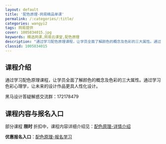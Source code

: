 ```yaml
---
layout: default
title: '配色原理-网易精品单课'
permalink: /:categories/:title/
categories: wangyi2
tags: 网易提供
cover: 1005834015.jpg
keywords: 精选网课,网易云课堂,配色原理
description: "通过学习配色原理课程，让学员全面了解颜色的概念及色彩的三大属性。通过学习色彩心理学，让未来的设计作品更具人性化设计。黑马设计答疑解惑交流群：172178479配色原理"
classid: 1005834015
---
```


## 课程介绍

通过学习配色原理课程，让学员全面了解颜色的概念及色彩的三大属性。通过学习色彩心理学，让未来的设计作品更具人性化设计。

黑马设计答疑解惑交流群：172178479

## 课程内容与报名入口

部分课程 **限时** 折扣中，课程内容详细介绍见：[配色原理-详情介绍](https://study.163.com/course/introduction/1005834015.htm?share=1&shareId=1025206652&utm_campaign=share&utm_medium=iphoneShare&utm_source=&utm_u=1025206652)

**优惠报名入口**：[配色原理-报名学习](https://study.163.com/course/introduction/1005834015.htm?share=1&shareId=1025206652&utm_campaign=share&utm_medium=iphoneShare&utm_source=&utm_u=1025206652)

